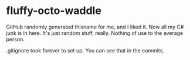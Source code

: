 # fluffy-octo-waddle

GitHub randomly generated thisname for me, and I liked it. Now all my C# junk is in here.
It's just random stuff, really. Nothing of use to the average person.

.gitignore took forever to set up. You can see that in the commits.
